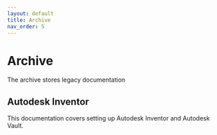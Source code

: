 ```yaml
---
layout: default
title: Archive
nav_order: 5
---
```


# Archive

The archive stores legacy documentation

## Autodesk Inventor

This documentation covers setting up Autodesk Inventor and Autodesk Vault.